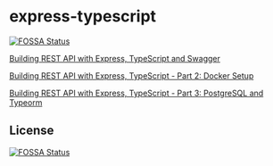 # express-typescript
[![FOSSA Status](https://app.fossa.com/api/projects/git%2Bgithub.com%2Frsbh%2Fexpress-typescript.svg?type=shield)](https://app.fossa.com/projects/git%2Bgithub.com%2Frsbh%2Fexpress-typescript?ref=badge_shield)


[Building REST API with Express, TypeScript and Swagger](https://rsbh.dev/blog/rest-api-with-express-typescript)

[Building REST API with Express, TypeScript - Part 2: Docker Setup](https://rsbh.dev/blog/rest-api-express-typescript-docker)

[Building REST API with Express, TypeScript - Part 3: PostgreSQL and Typeorm](https://rsbh.dev/blog/rest-api-express-postgres-typeorm)


## License
[![FOSSA Status](https://app.fossa.com/api/projects/git%2Bgithub.com%2Frsbh%2Fexpress-typescript.svg?type=large)](https://app.fossa.com/projects/git%2Bgithub.com%2Frsbh%2Fexpress-typescript?ref=badge_large)